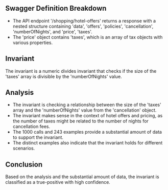 ## Swagger Definition Breakdown
- The API endpoint '/shopping/hotel-offers' returns a response with a nested structure containing 'data', 'offers', 'policies', 'cancellation', 'numberOfNights', and 'price', 'taxes'.
- The 'price' object contains 'taxes', which is an array of tax objects with various properties.

## Invariant
The invariant is a numeric divides invariant that checks if the size of the 'taxes' array is divisible by the 'numberOfNights' value.

## Analysis
- The invariant is checking a relationship between the size of the 'taxes' array and the 'numberOfNights' value from the 'cancellation' object.
- The invariant makes sense in the context of hotel offers and pricing, as the number of taxes might be related to the number of nights for cancellation fees.
- The 1000 calls and 243 examples provide a substantial amount of data to support the invariant.
- The distinct examples also indicate that the invariant holds for different scenarios.

## Conclusion
Based on the analysis and the substantial amount of data, the invariant is classified as a true-positive with high confidence.
